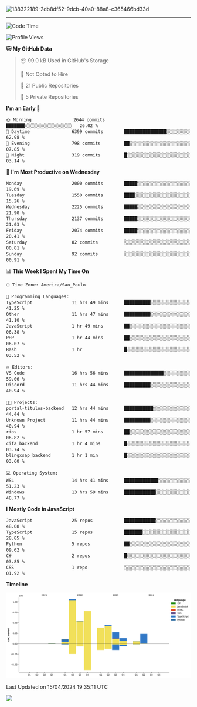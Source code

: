 
![138322189-2db8df52-9dcb-40a0-88a8-c365466bd33d](https://user-images.githubusercontent.com/89656623/214648213-d698ffe7-0c15-4728-8ac0-3e241011cc78.gif)

---

<!--START_SECTION:waka-->
![Code Time](http://img.shields.io/badge/Code%20Time-34%20hrs%2029%20mins-blue)

![Profile Views](http://img.shields.io/badge/Profile%20Views-11-blue)

**🐱 My GitHub Data** 

> 📦 99.0 kB Used in GitHub's Storage 
 > 
> 🚫 Not Opted to Hire
 > 
> 📜 21 Public Repositories 
 > 
> 🔑 5 Private Repositories 
 > 
**I'm an Early 🐤** 

```text
🌞 Morning                2644 commits        ███████░░░░░░░░░░░░░░░░░░   26.02 % 
🌆 Daytime                6399 commits        ████████████████░░░░░░░░░   62.98 % 
🌃 Evening                798 commits         ██░░░░░░░░░░░░░░░░░░░░░░░   07.85 % 
🌙 Night                  319 commits         █░░░░░░░░░░░░░░░░░░░░░░░░   03.14 % 
```
📅 **I'm Most Productive on Wednesday** 

```text
Monday                   2000 commits        █████░░░░░░░░░░░░░░░░░░░░   19.69 % 
Tuesday                  1550 commits        ████░░░░░░░░░░░░░░░░░░░░░   15.26 % 
Wednesday                2225 commits        █████░░░░░░░░░░░░░░░░░░░░   21.90 % 
Thursday                 2137 commits        █████░░░░░░░░░░░░░░░░░░░░   21.03 % 
Friday                   2074 commits        █████░░░░░░░░░░░░░░░░░░░░   20.41 % 
Saturday                 82 commits          ░░░░░░░░░░░░░░░░░░░░░░░░░   00.81 % 
Sunday                   92 commits          ░░░░░░░░░░░░░░░░░░░░░░░░░   00.91 % 
```


📊 **This Week I Spent My Time On** 

```text
🕑︎ Time Zone: America/Sao_Paulo

💬 Programming Languages: 
TypeScript               11 hrs 49 mins      ██████████░░░░░░░░░░░░░░░   41.25 % 
Other                    11 hrs 47 mins      ██████████░░░░░░░░░░░░░░░   41.10 % 
JavaScript               1 hr 49 mins        ██░░░░░░░░░░░░░░░░░░░░░░░   06.38 % 
PHP                      1 hr 44 mins        ██░░░░░░░░░░░░░░░░░░░░░░░   06.07 % 
Bash                     1 hr                █░░░░░░░░░░░░░░░░░░░░░░░░   03.52 % 

🔥 Editors: 
VS Code                  16 hrs 56 mins      ███████████████░░░░░░░░░░   59.06 % 
Discord                  11 hrs 44 mins      ██████████░░░░░░░░░░░░░░░   40.94 % 

🐱‍💻 Projects: 
portal-titulos-backend   12 hrs 44 mins      ███████████░░░░░░░░░░░░░░   44.44 % 
Unknown Project          11 hrs 44 mins      ██████████░░░░░░░░░░░░░░░   40.94 % 
rios                     1 hr 57 mins        ██░░░░░░░░░░░░░░░░░░░░░░░   06.82 % 
cifa_backend             1 hr 4 mins         █░░░░░░░░░░░░░░░░░░░░░░░░   03.74 % 
blingxsap_backend        1 hr 1 min          █░░░░░░░░░░░░░░░░░░░░░░░░   03.60 % 

💻 Operating System: 
WSL                      14 hrs 41 mins      █████████████░░░░░░░░░░░░   51.23 % 
Windows                  13 hrs 59 mins      ████████████░░░░░░░░░░░░░   48.77 % 
```

**I Mostly Code in JavaScript** 

```text
JavaScript               25 repos            ████████████░░░░░░░░░░░░░   48.08 % 
TypeScript               15 repos            ███████░░░░░░░░░░░░░░░░░░   28.85 % 
Python                   5 repos             ██░░░░░░░░░░░░░░░░░░░░░░░   09.62 % 
C#                       2 repos             █░░░░░░░░░░░░░░░░░░░░░░░░   03.85 % 
CSS                      1 repo              ░░░░░░░░░░░░░░░░░░░░░░░░░   01.92 % 
```



**Timeline**

![Lines of Code chart](https://raw.githubusercontent.com/NatanB4/NatanB4/main/assets/bar_graph.png)


 Last Updated on 15/04/2024 19:35:11 UTC
<!--END_SECTION:waka-->
    
  <a href="mailto:natanbarbosa027@gmail.com"><img src="https://img.shields.io/badge/Gmail-D14836?style=for-the-badge&logo=gmail&logoColor=white" target="_blank"></a>

